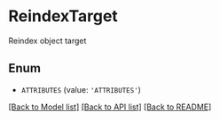 # ReindexTarget

Reindex object target

## Enum

* `ATTRIBUTES` (value: `'ATTRIBUTES'`)

[[Back to Model list]](../README.md#documentation-for-models) [[Back to API list]](../README.md#documentation-for-api-endpoints) [[Back to README]](../README.md)


